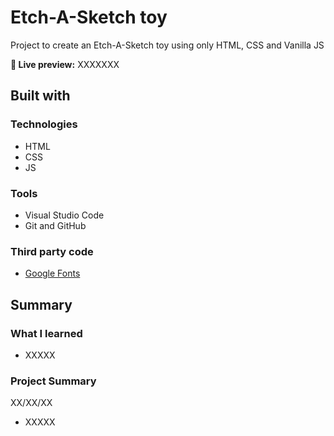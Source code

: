# Etch-A-Sketch toy
Project to create an Etch-A-Sketch toy using only HTML, CSS and Vanilla JS

**🔗 Live preview:** XXXXXXX
## Built with
### Technologies
- HTML
- CSS
- JS
### Tools
- Visual Studio Code
- Git and GitHub
### Third party code
- [Google Fonts](https://fonts.google.com/) 

## Summary
### What I learned
- XXXXX 
### Project Summary
XX/XX/XX
- XXXXX
